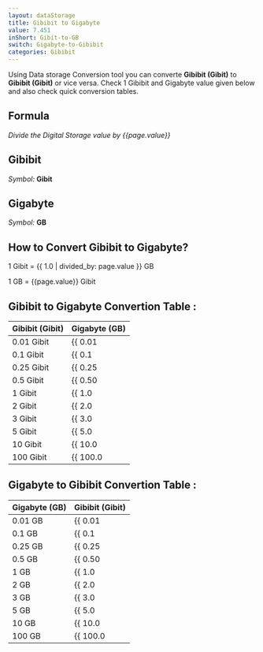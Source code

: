 ```yaml
---
layout: dataStorage
title: Gibibit to Gigabyte
value: 7.451
inShort: Gibit-to-GB
switch: Gigabyte-to-Gibibit
categories: Gibibit
---
```


Using Data storage Conversion tool you can converte **Gibibit (Gibit)** to **Gibibit (Gibit)** or vice versa. Check 1 Gibibit and Gigabyte value given below and also check quick conversion tables.

## Formula
*Divide the Digital Storage value by {{page.value}}*

## Gibibit
*Symbol:* **Gibit**

## Gigabyte
*Symbol:* **GB**

## How to Convert Gibibit to Gigabyte?

1 Gibit = {{ 1.0 | divided_by: page.value }} GB

1 GB = {{page.value}} Gibit


## Gibibit to Gigabyte Convertion Table :

| Gibibit (Gibit) | Gigabyte (GB) |
| ---- | ---- |
| 0.01 Gibit | {{ 0.01 | divided_by: page.value | round: 12 }} GB |
| 0.1 Gibit | {{ 0.1 | divided_by: page.value | round: 12 }} GB |
| 0.25 Gibit | {{ 0.25 | divided_by: page.value | round: 12 }} GB |
| 0.5 Gibit | {{ 0.50 | divided_by: page.value | round: 12 }} GB |
| 1 Gibit | {{ 1.0 | divided_by: page.value | round: 12 }} GB |
| 2 Gibit | {{ 2.0 | divided_by: page.value | round: 12 }} GB |
| 3 Gibit | {{ 3.0 | divided_by: page.value | round: 12 }} GB |
| 5 Gibit | {{ 5.0 | divided_by: page.value | round: 12 }} GB |
| 10 Gibit | {{ 10.0 | divided_by: page.value | round: 12 }} GB |
| 100 Gibit | {{ 100.0 | divided_by: page.value | round: 12 }} GB |

## Gigabyte to Gibibit Convertion Table :

| Gigabyte (GB) | Gibibit (Gibit) |
| ---- | ---- |
| 0.01 GB | {{ 0.01 | times: page.value | round: 12 }} Gibit |
| 0.1 GB | {{ 0.1 | times: page.value | round: 12 }} Gibit |
| 0.25 GB | {{ 0.25 | times: page.value | round: 12 }} Gibit |
| 0.5 GB | {{ 0.50 | times: page.value | round: 12 }} Gibit |
| 1 GB | {{ 1.0 | times: page.value | round: 12 }} Gibit |
| 2 GB | {{ 2.0 | times: page.value | round: 12 }} Gibit |
| 3 GB | {{ 3.0 | times: page.value | round: 12 }} Gibit |
| 5 GB | {{ 5.0 | times: page.value | round: 12 }} Gibit |
| 10 GB | {{ 10.0 | times: page.value | round: 12 }} Gibit |
| 100 GB | {{ 100.0 | times: page.value | round: 12 }} Gibit |


<script>
document.getElementById('selectInput')[11].selected = true
document.getElementById('selectOutput')[12].selected = true
</script>
